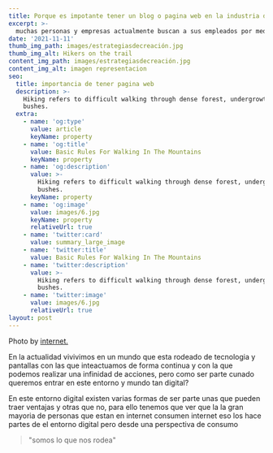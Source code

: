 ```yaml
---
title: Porque es impotante tener un blog o pagina web en la industria digital?
excerpt: >-
  muchas personas y empresas actualmente buscan a sus empleados por medio de las plataformas digitales asi como tambien personas que esten buscando temas e interes que les ayuden, pero como influir y ser parte de ello?  
date: '2021-11-11'
thumb_img_path: images/estrategiasdecreación.jpg
thumb_img_alt: Hikers on the trail
content_img_path: images/estrategiasdecreación.jpg
content_img_alt: imagen representacion
seo:
  title: importancia de tener pagina web 
  description: >-
    Hiking refers to difficult walking through dense forest, undergrowth, or
    bushes.
  extra:
    - name: 'og:type'
      value: article
      keyName: property
    - name: 'og:title'
      value: Basic Rules For Walking In The Mountains
      keyName: property
    - name: 'og:description'
      value: >-
        Hiking refers to difficult walking through dense forest, undergrowth, or
        bushes.
      keyName: property
    - name: 'og:image'
      value: images/6.jpg
      keyName: property
      relativeUrl: true
    - name: 'twitter:card'
      value: summary_large_image
    - name: 'twitter:title'
      value: Basic Rules For Walking In The Mountains
    - name: 'twitter:description'
      value: >-
        Hiking refers to difficult walking through dense forest, undergrowth, or
        bushes.
    - name: 'twitter:image'
      value: images/6.jpg
      relativeUrl: true
layout: post
---
```


Photo by [internet.](https://unsplash.com/photos/wcHCzgo0_mQ)

En la actualidad vivivimos en un mundo que esta rodeado de tecnologia y pantallas con las que inteactuamos de forma continua y con la que podemos realizar una infinidad de acciones, pero como ser parte cunado queremos entrar en este entorno y mundo tan digital? 

En este entorno digital existen varias formas de ser parte unas que pueden traer ventajas y otras que no, para ello tenemos que ver que la la gran mayoria de personas que estan en internet consumen internet eso los hace partes de el entorno digital pero desde una perspectiva de consumo 

> "somos lo que nos rodea"

